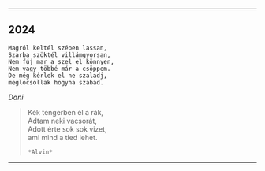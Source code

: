 
---

## 2024

    Magról keltél szépen lassan,
    Szarba szöktél villámgyorsan,
    Nem fúj mar a szel el könnyen,
    Nem vagy többé már a csöppem.
    De még kérlek el ne szaladj,
    meglocsollak hogyha szabad.

*Dani*

> Kék tengerben él a rák,  
> Adtam neki vacsorát,  
> Adott érte sok sok vizet,  
> ami mind a tied lehet.  
> 
>     *Alvin*

---